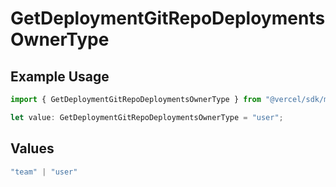 # GetDeploymentGitRepoDeploymentsOwnerType

## Example Usage

```typescript
import { GetDeploymentGitRepoDeploymentsOwnerType } from "@vercel/sdk/models/operations/getdeployment.js";

let value: GetDeploymentGitRepoDeploymentsOwnerType = "user";
```

## Values

```typescript
"team" | "user"
```
